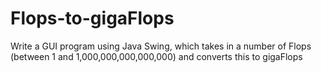# Flops-to-gigaFlops
Write a GUI program using Java Swing, which takes in a number of Flops (between 1 and 1,000,000,000,000,000) and converts this to gigaFlops

